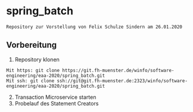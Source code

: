 # spring_batch

```Repository zur Vorstellung von Felix Schulze Sindern am 26.01.2020```
## Vorbereitung
1. Repository klonen

```
Mit https: git clone https://git.fh-muenster.de/winfo/software-engineering/eaa-2020/spring_batch.git
Mit ssh: git clone ssh://git@git.fh-muenster.de:2323/winfo/software-engineering/eaa-2020/spring_batch.git
```
2. Transaction Microservice starten
3. Probelauf des Statement Creators
